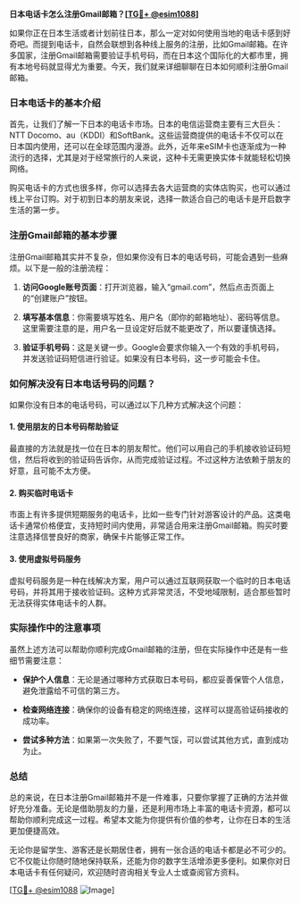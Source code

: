 **日本电话卡怎么注册Gmail邮箱？[[TG💪+ @esim1088](https://t.me/s/esim1088)]**

如果你正在日本生活或者计划前往日本，那么一定对如何使用当地的电话卡感到好奇吧。而提到电话卡，自然会联想到各种线上服务的注册，比如Gmail邮箱。在许多国家，注册Gmail邮箱需要验证手机号码，而在日本这个国际化的大都市里，拥有本地号码就显得尤为重要。今天，我们就来详细聊聊在日本如何顺利注册Gmail邮箱。

### 日本电话卡的基本介绍

首先，让我们了解一下日本的电话卡市场。日本的电信运营商主要有三大巨头：NTT Docomo、au（KDDI）和SoftBank。这些运营商提供的电话卡不仅可以在日本国内使用，还可以在全球范围内漫游。此外，近年来eSIM卡也逐渐成为一种流行的选择，尤其是对于经常旅行的人来说，这种卡无需更换实体卡就能轻松切换网络。

购买电话卡的方式也很多样，你可以选择去各大运营商的实体店购买，也可以通过线上平台订购。对于初到日本的朋友来说，选择一款适合自己的电话卡是开启数字生活的第一步。

### 注册Gmail邮箱的基本步骤

注册Gmail邮箱其实并不复杂，但如果你没有日本的电话号码，可能会遇到一些麻烦。以下是一般的注册流程：

1. **访问Google账号页面**：打开浏览器，输入“gmail.com”，然后点击页面上的“创建账户”按钮。
   
2. **填写基本信息**：你需要填写姓名、用户名（即你的邮箱地址）、密码等信息。这里需要注意的是，用户名一旦设定好后就不能更改了，所以要谨慎选择。

3. **验证手机号码**：这是关键一步。Google会要求你输入一个有效的手机号码，并发送验证码短信进行验证。如果没有日本号码，这一步可能会卡住。

### 如何解决没有日本电话号码的问题？

如果你没有日本的电话号码，可以通过以下几种方式解决这个问题：

#### 1. 使用朋友的日本号码帮助验证

最直接的方法就是找一位在日本的朋友帮忙。他们可以用自己的手机接收验证码短信，然后将收到的验证码告诉你，从而完成验证过程。不过这种方法依赖于朋友的好意，且可能不太方便。

#### 2. 购买临时电话卡

市面上有许多提供短期服务的电话卡，比如一些专门针对游客设计的产品。这类电话卡通常价格便宜，支持短时间内使用，非常适合用来注册Gmail邮箱。购买时要注意选择信誉良好的商家，确保卡片能够正常工作。

#### 3. 使用虚拟号码服务

虚拟号码服务是一种在线解决方案，用户可以通过互联网获取一个临时的日本电话号码，并将其用于接收验证码。这种方式非常灵活，不受地域限制，适合那些暂时无法获得实体电话卡的人群。

### 实际操作中的注意事项

虽然上述方法可以帮助你顺利完成Gmail邮箱的注册，但在实际操作中还是有一些细节需要注意：

- **保护个人信息**：无论是通过哪种方式获取日本号码，都应妥善保管个人信息，避免泄露给不可信的第三方。
  
- **检查网络连接**：确保你的设备有稳定的网络连接，这样可以提高验证码接收的成功率。

- **尝试多种方法**：如果第一次失败了，不要气馁，可以尝试其他方式，直到成功为止。

### 总结

总的来说，在日本注册Gmail邮箱并不是一件难事，只要你掌握了正确的方法并做好充分准备。无论是借助朋友的力量，还是利用市场上丰富的电话卡资源，都可以帮助你顺利完成这一过程。希望本文能为你提供有价值的参考，让你在日本的生活更加便捷高效。

无论你是留学生、游客还是长期居住者，拥有一张合适的电话卡都是必不可少的。它不仅能让你随时随地保持联系，还能为你的数字生活增添更多便利。如果你对日本电话卡有任何疑问，欢迎随时咨询相关专业人士或查阅官方资料。

[[TG💪+ @esim1088](https://t.me/s/esim1088) ![Image](https://i.postimg.cc/4NQfJmqS/Snipaste-2025-05-13-00-14-12.png)]